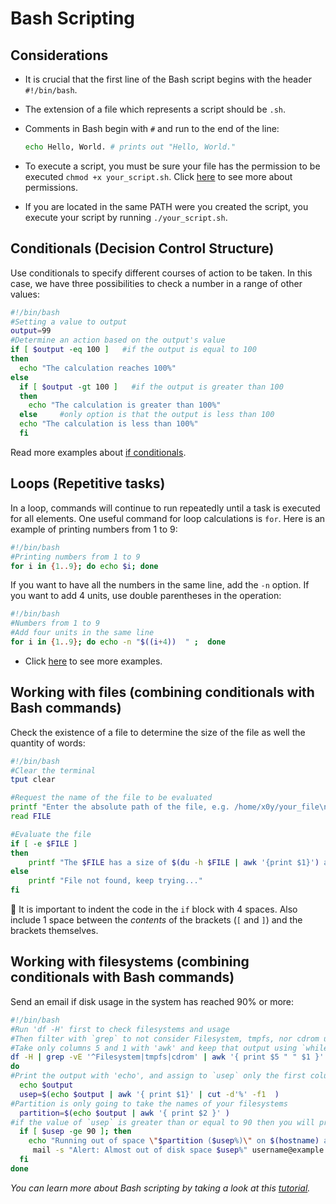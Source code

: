 # Bash Scripting

## Considerations

- It is crucial that the first line of the Bash script begins with the header `#!/bin/bash`.

- The extension of a file which represents a script should be `.sh`.

- Comments in Bash begin with `#` and run to the end of the line:

  ```bash
  echo Hello, World. # prints out "Hello, World."
  ```

- To execute a script, you must be sure your file has the permission to be executed `chmod +x your_script.sh`. Click [here](file-permissions.md) to see more about permissions.

- If you are located in the same PATH were you created the script, you execute your script by running `./your_script.sh`.

## Conditionals (Decision Control Structure)

Use conditionals to specify different courses of action to be taken. In this case, we have three possibilities to check a number in a range of other values:

```bash
#!/bin/bash
#Setting a value to output
output=99
#Determine an action based on the output's value
if [ $output -eq 100 ]   #if the output is equal to 100
then
  echo "The calculation reaches 100%"
else
  if [ $output -gt 100 ]   #if the output is greater than 100
  then
    echo "The calculation is greater than 100%"
  else     #only option is that the output is less than 100
  echo "The calculation is less than 100%"
  fi
```

Read more examples about [if conditionals](http://tldp.org/LDP/Bash-Beginners-Guide/html/sect_07_01.html).

## Loops (Repetitive tasks)

In a loop, commands will continue to run repeatedly until a task is executed for all elements. One useful command for loop calculations is `for`. Here is an example of printing numbers from 1 to 9:

```bash
#!/bin/bash
#Printing numbers from 1 to 9
for i in {1..9}; do echo $i; done
```

If you want to have all the numbers in the same line, add the `-n` option. If you want to add 4 units, use double parentheses in the operation:

```bash
#!/bin/bash
#Numbers from 1 to 9
#Add four units in the same line
for i in {1..9}; do echo -n "$((i+4))  " ;  done
```

- Click [here](https://www.tldp.org/LDP/abs/html/loops1.html) to see more examples.

## Working with files (combining conditionals with Bash commands)

Check the existence of a file to determine the size of the file as well the quantity of words:

```bash    
#!/bin/bash
#Clear the terminal
tput clear

#Request the name of the file to be evaluated
printf "Enter the absolute path of the file, e.g. /home/x0y/your_file\n"
read FILE

#Evaluate the file
if [ -e $FILE ]
then
    printf "The $FILE has a size of $(du -h $FILE | awk '{print $1}') and it contains $(wc -w $FILE | awk '{print $1}') words.\n"
else
    printf "File not found, keep trying..."
fi
```

📝 It is important to indent the code in the `if` block with 4 spaces. Also include 1 space between the _contents_ of the brackets (`[` and `]`) and the brackets themselves.

## Working with filesystems (combining conditionals with Bash commands)

Send an email if disk usage in the system has reached 90% or more:

```bash
#!/bin/bash
#Run 'df -H' first to check filesystems and usage
#Then filter with `grep` to not consider Filesystem, tmpfs, nor cdrom using the options `-vE`
#Take only columns 5 and 1 with 'awk' and keep that output using `while read` to do an action
df -H | grep -vE '^Filesystem|tmpfs|cdrom' | awk '{ print $5 " " $1 }' | while read output;
do
#Print the output with 'echo', and assign to `usep` only the first column of output, taking out '%'
  echo $output
  usep=$(echo $output | awk '{ print $1}' | cut -d'%' -f1  )
#Partition is only going to take the names of your filesystems
  partition=$(echo $output | awk '{ print $2 }' )
#if the value of `usep` is greater than or equal to 90 then you will print a message and send an email to alert
  if [ $usep -ge 90 ]; then
    echo "Running out of space \"$partition ($usep%)\" on $(hostname) as on $(date)" |
     mail -s "Alert: Almost out of disk space $usep%" username@example.com
  fi
done
```

_You can learn more about Bash scripting by taking a look at this [tutorial](http://www.tldp.org/LDP/abs/html/)._
